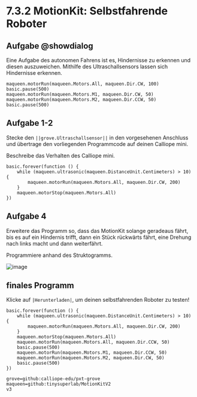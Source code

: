 # 7.3.2 MotionKit: Selbstfahrende Roboter

## Aufgabe @showdialog
Eine Aufgabe des autonomen Fahrens ist es, Hindernisse zu erkennen und diesen
auszuweichen. Mithilfe des Ultraschallsensors lassen sich Hindernisse erkennen.

```template
maqueen.motorRun(maqueen.Motors.All, maqueen.Dir.CW, 100)
basic.pause(500)
maqueen.motorRun(maqueen.Motors.M1, maqueen.Dir.CW, 50)
maqueen.motorRun(maqueen.Motors.M2, maqueen.Dir.CCW, 50)
basic.pause(500)
```

## Aufgabe 1-2

Stecke den ``||grove.Ultraschallsensor||`` in den vorgesehenen Anschluss und übertrage den vorliegenden Programmcode auf deinen Calliope mini.

Beschreibe das Verhalten des Calliope mini.

```blocks
basic.forever(function () {
    while (maqueen.ultrasonic(maqueen.DistanceUnit.Centimeters) > 10) {
        maqueen.motorRun(maqueen.Motors.All, maqueen.Dir.CW, 200)
    }
    maqueen.motorStop(maqueen.Motors.All)
})
```

## Aufgabe 4

Erweitere das Programm so, dass das MotionKit solange geradeaus fährt, bis es auf ein Hindernis trifft, dann ein Stück rückwärts fährt, eine Drehung nach links macht und dann weiterfährt.

Programmiere anhand des Struktogramms.

![image](../static/images/selbstfahrender_roboter.png)

## finales Programm
Klicke auf ``|Herunterladen|``, um deinen selbstfahrenden Roboter zu testen!

```blocks
basic.forever(function () {
    while (maqueen.ultrasonic(maqueen.DistanceUnit.Centimeters) > 10) {
        maqueen.motorRun(maqueen.Motors.All, maqueen.Dir.CW, 200)
    }
    maqueen.motorStop(maqueen.Motors.All)
    maqueen.motorRun(maqueen.Motors.All, maqueen.Dir.CCW, 50)
    basic.pause(500)
    maqueen.motorRun(maqueen.Motors.M1, maqueen.Dir.CCW, 50)
    maqueen.motorRun(maqueen.Motors.M2, maqueen.Dir.CW, 50)
    basic.pause(500)
})
```

```package
grove=github:calliope-edu/pxt-grove
maqueen=github:tinysuperlab/MotionKitV2
v3
```
